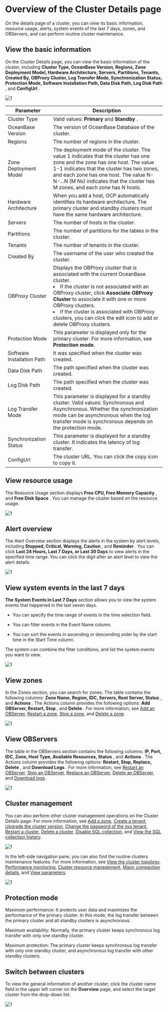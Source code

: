Overview of the Cluster Details page
=========================================================

On the details page of a cluster, you can view its basic information, resource usage, alerts, system events of the last 7 days, zones, and OBServers, and can perform routine cluster maintenance.

**View the basic information**
---------------------------------------------------

On the Cluster Details page, you can view the basic information of the cluster, including **Cluster Type, OceanBase Version, Regions, Zone Deployment Model, Hardware Architecture, Servers, Partitions, Tenants, Created By, OBProxy Cluster, Log Transfer Mode, Synchronization Status, Protection Mode, Software Installation Path, Data Disk Path, Log Disk Path** , and **ConfigUrl** .

![1](https://help-static-aliyun-doc.aliyuncs.com/assets/img/en-US/3714306461/p381836.png)

|         Parameter          |                                                                                                                                                                                                                             Description                                                                                                                                                                                                                              |
|----------------------------|----------------------------------------------------------------------------------------------------------------------------------------------------------------------------------------------------------------------------------------------------------------------------------------------------------------------------------------------------------------------------------------------------------------------------------------------------------------------|
| Cluster Type               | Valid values: **Primary** and **Standby** .                                                                                                                                                                                                                                                                                                                                                                                                                          |
| OceanBase Version          | The version of OceanBase Database of the cluster.                                                                                                                                                                                                                                                                                                                                                                                                                    |
| Regions                    | The number of regions in the cluster.                                                                                                                                                                                                                                                                                                                                                                                                                                |
| Zone Deployment Model      | The deployment mode of the cluster.  The value 1 indicates that the cluster has one zone and the zone has one host.  The value 1-1 indicates that the cluster has two zones, and each zone has one host.  The value N-N-...N (M Ns) indicates that the cluster has M zones, and each zone has N hosts.                                                                                                               |
| Hardware Architecture      | When you add a host, OCP automatically identifies its hardware architecture. The primary cluster and standby clusters must have the same hardware architecture.                                                                                                                                                                                                                                                                                                      |
| Servers                    | The number of hosts in the cluster.                                                                                                                                                                                                                                                                                                                                                                                                                                  |
| Partitions                 | The number of partitions for the tables in the cluster.                                                                                                                                                                                                                                                                                                                                                                                                              |
| Tenants                    | The number of tenants in the cluster.                                                                                                                                                                                                                                                                                                                                                                                                                                |
| Created By                 | The username of the user who created the cluster.                                                                                                                                                                                                                                                                                                                                                                                                                    |
| OBProxy Cluster            | Displays the OBProxy cluster that is associated with the current OceanBase cluster.  <li> If the cluster is not associated with an OBProxy cluster, click **Associate OBProxy Cluster** to associate it with one or more OBProxy clusters.  </li> <li> If the cluster is associated with OBProxy clusters, you can click the edit icon to add or delete OBProxy clusters. </li>   |
| Protection Mode            | This parameter is displayed only for the primary cluster. For more information, see **Protection mode**.                                                                                                                                                                                                                                                                                                                         |
| Software Installation Path | It was specified when the cluster was created.                                                                                                                                                                                                                                                                                                                                                                                                                       |
| Data Disk Path             | The path specified when the cluster was created.                                                                                                                                                                                                                                                                                                                                                                                                                     |
| Log Disk Path              | The path specified when the cluster was created.                                                                                                                                                                                                                                                                                                                                                                                                                     |
| Log Transfer Mode          | This parameter is displayed for a standby cluster. Valid values: Synchronous and Asynchronous. Whether the synchronization mode can be asynchronous when the log transfer mode is synchronous depends on the protection mode.                                                                                                                                                                                                                                        |
| Synchronization Status     | This parameter is displayed for a standby cluster. It indicates the latency of log transfer.                                                                                                                                                                                                                                                                                                                                                                         |
| ConfigUrl                  | The cluster URL. You can click the copy icon to copy it.                                                                                                                                                                                                                                                                                                                                                                                                             |

**View resource usage**
--------------------------------------------

The Resource Usage section displays **Free CPU, Free Memory Capacity** , and **Free Disk Space** . You can manage the cluster based on the resource usage.

![1](https://help-static-aliyun-doc.aliyuncs.com/assets/img/en-US/3714306461/p381856.png)

**Alert overview**
---------------------------------------

The Alert Overview section displays the alerts in the system by alert levels, including **Stopped, Critical, Warning, Caution** , and **Reminder** . You can click **Last 24 Hours, Last 7 Days, or Last 30 Days** to view alerts in the specified time range. You can click the digit after an alert level to view the alert details.

![1](https://help-static-aliyun-doc.aliyuncs.com/assets/img/en-US/3714306461/p381859.png)

**View system events in the last 7 days**
--------------------------------------------------------------

**The** **System Events in Last 7 Days** section allows you to view the system events that happened in the last seven days.

* You can specify the time range of events in the time selection field.

* You can filter events in the Event Name column.

* You can sort the events in ascending or descending order by the start time in the Start Time column.

The system can combine the filter conditions, and list the system events you want to view.

![1](https://help-static-aliyun-doc.aliyuncs.com/assets/img/en-US/3714306461/p381848.png)

**View zones**
-----------------------------------

In the Zones section, you can search for zones. The table contains the following columns: **Zone Name, Region, IDC, Servers, Root Server, Status** , and **Actions** . The Actions column provides the following options: **Add OBServer, Restart, Stop** , and **Delete** . For more information, see [Add an OBServer](../../400.manage-clusters/300.basic-operations/800.manage-the-observer-cluster/100.cluster-add-observer.md), [Restart a zone](../../400.manage-clusters/300.basic-operations/700.manage-cluster-zones/300.userguide-restart-zone.md), [Stop a zone](../../400.manage-clusters/300.basic-operations/700.manage-cluster-zones/500.userguide-stop-zone.md), and [Delete a zone](../../400.manage-clusters/300.basic-operations/700.manage-cluster-zones/700.userguide-delete-a-zone.md).

![1](https://help-static-aliyun-doc.aliyuncs.com/assets/img/en-US/4714306461/p381850.png)

**View OBServers**
---------------------------------------

The table in the OBServers section contains the following columns: **IP, Port, IDC, Zone, Host Type, Available Resources, Status** , and **Actions** . The Actions column provides the following options: **Restart, Stop, Replace, Delete** , and **Download Logs** . For more information, see [Restart an OBServer](../../400.manage-clusters/300.basic-operations/800.manage-the-observer-cluster/300.cluster-restart-observer.md), [Stop an OBServer](../../400.manage-clusters/300.basic-operations/800.manage-the-observer-cluster/500.cluster-stop-observer.md), [Replace an OBServer](../../400.manage-clusters/300.basic-operations/800.manage-the-observer-cluster/700.cluster-replace-observer.md), [Delete an OBServer](../../400.manage-clusters/300.basic-operations/800.manage-the-observer-cluster/900.cluster-delete-observer.md), and [Download logs](../../400.manage-clusters/300.basic-operations/1500.download-log.md).

![1](https://help-static-aliyun-doc.aliyuncs.com/assets/img/en-US/4714306461/p381863.png)

**Cluster management**
-------------------------------------------

You can also perform other cluster management operations on the Cluster Details page. For more information, see [Add a zone](../../400.manage-clusters/300.basic-operations/700.manage-cluster-zones/100.userguide-create-zone.md), [Create a tenant](../../400.manage-clusters/300.basic-operations/900.cluster-create-a-tenant.md), [Upgrade the cluster version](../../400.manage-clusters/300.basic-operations/1100.userguide-upgrade-version.md), [Change the password of the sys tenant](../../400.manage-clusters/300.basic-operations/1300.userguide-change-password.md), [Restart a cluster](../../400.manage-clusters/300.basic-operations/600.restart-a-cluster.md), [Delete a cluster](../../400.manage-clusters/300.basic-operations/300.delete-a-cluster.md), [Disable SQL collection](../../400.manage-clusters/300.basic-operations/1600.cluster-disable-sql-collection.md), and [View the SQL collection history](../../400.manage-clusters/300.basic-operations/1800.cluster-view-the-sql-collection-switch-history.md).

![1](https://help-static-aliyun-doc.aliyuncs.com/assets/img/en-US/4714306461/p381860.png)

In the left-side navigation pane, you can also find the routine clusters maintenance features. For more information, see [View the cluster topology](../../400.manage-clusters/400.userguide-view-the-cluster-topology.md), [Performance monitoring](../../400.manage-clusters/800.cluster-performance-monitoring.md), [Cluster resource management](../../400.manage-clusters/1000.cluster-resource-management.md), [Major compaction details](../../400.manage-clusters/1100.merge-management/300.cluster-merge-details.md), and [View parameters](../../400.manage-clusters/1200.parameters/100.cluster-view-the-parameter-list.md).

![1](https://help-static-aliyun-doc.aliyuncs.com/assets/img/en-US/4714306461/p381868.png)

Protection mode
------------------------------------

Maximum performance: It protects user data and maximizes the performance of the primary cluster. In this mode, the log transfer between the primary cluster and all standby clusters is asynchronous.

Maximum availability: Normally, the primary cluster keeps synchronous log transfer with only one standby cluster.

Maximum protection: The primary cluster keeps synchronous log transfer with only one standby cluster, and asynchronous log transfer with other standby clusters.

Switch between clusters
--------------------------------------------

To view the general information of another cluster, click the cluster name field in the upper left corner on the **Overview** page, and select the target cluster from the drop-down list.

![1](https://help-static-aliyun-doc.aliyuncs.com/assets/img/en-US/4714306461/p381869.png)
